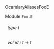 OcamlaryAliasesFooE

 Module  `` Foo.E `` 
<a id="type-t"></a>
###### &nbsp; type t



<a id="val-id"></a>
###### &nbsp; val id : t -> t

